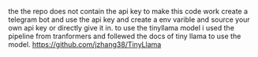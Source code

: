 the the repo does not contain the api key to make this code work create a telegram bot and use the api key and create a env varible and source your own api key or directly give it in.
to use the tinyllama model i used the pipeline from tranformers and follewed the docs of tiny llama to use the model.
https://github.com/jzhang38/TinyLlama

